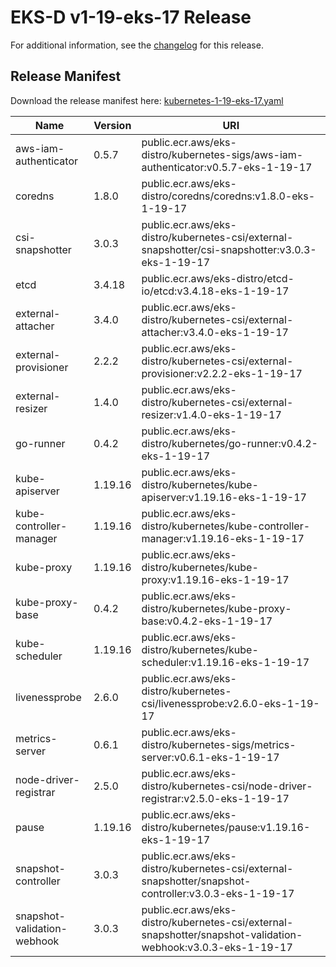 # EKS-D v1-19-eks-17 Release

For additional information, see the [changelog](CHANGELOG-v1-19-eks-17.md) for this release.

## Release Manifest
Download the release manifest here: [kubernetes-1-19-eks-17.yaml](https://distro.eks.amazonaws.com/kubernetes-1-19/kubernetes-1-19-eks-17.yaml)

| Name | Version | URI |
|------|---------|-----|
| aws-iam-authenticator | 0.5.7 | public.ecr.aws/eks-distro/kubernetes-sigs/aws-iam-authenticator:v0.5.7-eks-1-19-17 |
| coredns | 1.8.0 | public.ecr.aws/eks-distro/coredns/coredns:v1.8.0-eks-1-19-17 |
| csi-snapshotter | 3.0.3 | public.ecr.aws/eks-distro/kubernetes-csi/external-snapshotter/csi-snapshotter:v3.0.3-eks-1-19-17 |
| etcd | 3.4.18 | public.ecr.aws/eks-distro/etcd-io/etcd:v3.4.18-eks-1-19-17 |
| external-attacher | 3.4.0 | public.ecr.aws/eks-distro/kubernetes-csi/external-attacher:v3.4.0-eks-1-19-17 |
| external-provisioner | 2.2.2 | public.ecr.aws/eks-distro/kubernetes-csi/external-provisioner:v2.2.2-eks-1-19-17 |
| external-resizer | 1.4.0 | public.ecr.aws/eks-distro/kubernetes-csi/external-resizer:v1.4.0-eks-1-19-17 |
| go-runner | 0.4.2 | public.ecr.aws/eks-distro/kubernetes/go-runner:v0.4.2-eks-1-19-17 |
| kube-apiserver | 1.19.16 | public.ecr.aws/eks-distro/kubernetes/kube-apiserver:v1.19.16-eks-1-19-17 |
| kube-controller-manager | 1.19.16 | public.ecr.aws/eks-distro/kubernetes/kube-controller-manager:v1.19.16-eks-1-19-17 |
| kube-proxy | 1.19.16 | public.ecr.aws/eks-distro/kubernetes/kube-proxy:v1.19.16-eks-1-19-17 |
| kube-proxy-base | 0.4.2 | public.ecr.aws/eks-distro/kubernetes/kube-proxy-base:v0.4.2-eks-1-19-17 |
| kube-scheduler | 1.19.16 | public.ecr.aws/eks-distro/kubernetes/kube-scheduler:v1.19.16-eks-1-19-17 |
| livenessprobe | 2.6.0 | public.ecr.aws/eks-distro/kubernetes-csi/livenessprobe:v2.6.0-eks-1-19-17 |
| metrics-server | 0.6.1 | public.ecr.aws/eks-distro/kubernetes-sigs/metrics-server:v0.6.1-eks-1-19-17 |
| node-driver-registrar | 2.5.0 | public.ecr.aws/eks-distro/kubernetes-csi/node-driver-registrar:v2.5.0-eks-1-19-17 |
| pause | 1.19.16 | public.ecr.aws/eks-distro/kubernetes/pause:v1.19.16-eks-1-19-17 |
| snapshot-controller | 3.0.3 | public.ecr.aws/eks-distro/kubernetes-csi/external-snapshotter/snapshot-controller:v3.0.3-eks-1-19-17 |
| snapshot-validation-webhook | 3.0.3 | public.ecr.aws/eks-distro/kubernetes-csi/external-snapshotter/snapshot-validation-webhook:v3.0.3-eks-1-19-17 |
